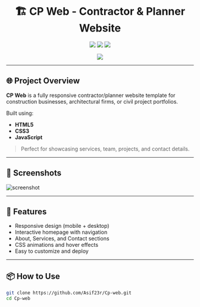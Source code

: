 <h1 align="center">🏗️ CP Web - Contractor & Planner Website</h1>

<p align="center">
  <img src="https://img.shields.io/github/languages/top/Asif23r/Cp-web" />
  <img src="https://img.shields.io/github/license/Asif23r/Cp-web" />
  <img src="https://img.shields.io/github/repo-size/Asif23r/Cp-web" />
</p>

<p align="center">
  <img src="https://readme-typing-svg.demolab.com?font=Fira+Code&duration=3000&pause=1000&color=3DB5F5&center=true&vCenter=true&width=500&lines=Modern+Construction+Planner+Website;Fully+Responsive+Design;HTML+%2B+CSS+%2B+JS+Project" />
</p>

---

## 🌐 Project Overview

**CP Web** is a fully responsive contractor/planner website template for construction businesses, architectural firms, or civil project portfolios.

Built using:
- **HTML5**
- **CSS3**
- **JavaScript**

> Perfect for showcasing services, team, projects, and contact details.

---

## 📸 Screenshots

![screenshot](https://raw.githubusercontent.com/Asif23r/Cp-web/main/screenshot.png)

---

## 🚀 Features

- Responsive design (mobile + desktop)
- Interactive homepage with navigation
- About, Services, and Contact sections
- CSS animations and hover effects
- Easy to customize and deploy

---

## 📦 How to Use

```bash
git clone https://github.com/Asif23r/Cp-web.git
cd Cp-web
